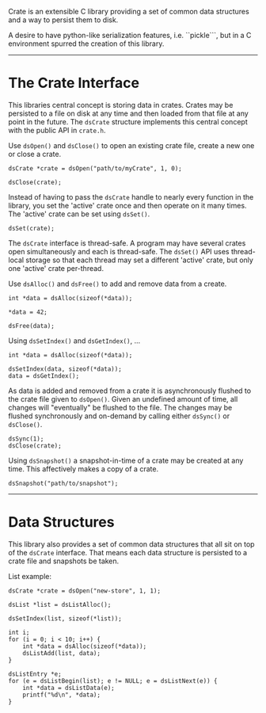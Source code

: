 Crate is an extensible C library providing a set of common data structures and a way to persist them to disk.

A desire to have python-like serialization features, i.e. ``pickle```, but in a C environment spurred the creation of this library.

---
# The Crate Interface

This libraries central concept is storing data in crates. Crates may be persisted to a file on disk at any time and then loaded from that file at any point in the future. The ```dsCrate``` structure implements this central concept with the public API in ```crate.h```.

Use ```dsOpen()``` and ```dsClose()``` to open an existing crate file, create a new one or close a crate.
```
dsCrate *crate = dsOpen("path/to/myCrate", 1, 0);

dsClose(crate);
```

Instead of having to pass the ```dsCrate``` handle to nearly every function in the library, you set the 'active' crate once and then operate on it many times. The 'active' crate can be set using ```dsSet()```.

```
dsSet(crate);
```

The ```dsCrate``` interface is thread-safe.
A program may have several crates open simultaneously and each is thread-safe. The ```dsSet()``` API uses thread-local storage so that each thread may set a different 'active' crate, but only one 'active' crate per-thread.

Use ```dsAlloc()``` and ```dsFree()``` to add and remove data from a create.
```
int *data = dsAlloc(sizeof(*data));

*data = 42;

dsFree(data);
```

Using ```dsSetIndex()``` and ```dsGetIndex()```, ...
```
int *data = dsAlloc(sizeof(*data));

dsSetIndex(data, sizeof(*data));
data = dsGetIndex();
```

As data is added and removed from a crate it is asynchronously flushed to the crate file given to ```dsOpen()```. Given an undefined amount of time, all changes will "eventually" be flushed to the file. The changes may be flushed synchronously and on-demand by calling either ```dsSync()``` or ```dsClose()```.

```
dsSync(1);
dsClose(crate);
```

Using ```dsSnapshot()``` a snapshot-in-time of a crate may be created at any time. This affectively makes a copy of a crate.
```
dsSnapshot("path/to/snapshot");
```

---
# Data Structures

This library also provides a set of common data structures that all sit on top of the ```dsCrate``` interface. That means each data structure is persisted to a crate file and snapshots be taken.

List example:

```
dsCrate *crate = dsOpen("new-store", 1, 1);

dsList *list = dsListAlloc();

dsSetIndex(list, sizeof(*list));

int i;
for (i = 0; i < 10; i++) {
	int *data = dsAlloc(sizeof(*data));
	dsListAdd(list, data);
}

dsListEntry *e;
for (e = dsListBegin(list); e != NULL; e = dsListNext(e)) {
	int *data = dsListData(e);
	printf("%d\n", *data);
}
```
